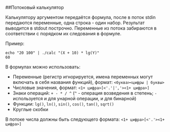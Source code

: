 ##Потоковый калькулятор

Калькулятору аргументом передаётся формула, после в поток stdin передаются переменные, одна строка - один набор. Результат выводится в stdout построчно. Переменные из потока забираются в соответствии с порядком их следования в формуле.

Пример:

	echo "20 100" | ./calc "(X + 10) * lg(Y)"
	60

В формулах можно использовать:

 - Переменные (регистр игнорируется, имена переменных могут включать в себя названия функций), формат: `<буква><цифры | буквы>`
 - Числовые значения, формат: `<1+ цифра>[<'.'|','><1+ цифра>]`
 - Знаки операций: `+ - * / ^` (`^` - операция возведения в степень; `-` используется и для унарной операции, и для бинарной)
 - Функции: `lg()`, `ln()`, `sin()`, `cos()`, `tan()`, `sqrt()`
 - Круглые скобки

В потоке числа должны быть следующего формата: `<1+ цифра>[<'.'><1+ цифра>]`